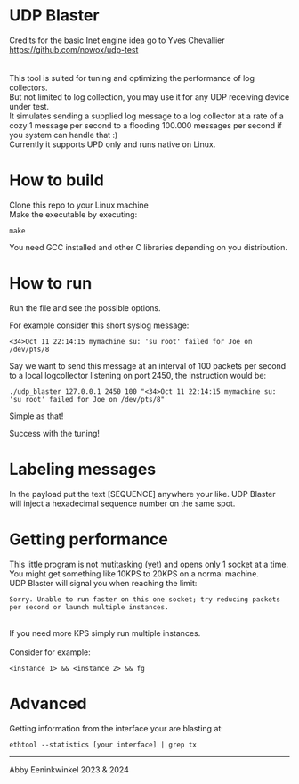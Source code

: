 # UDP Blaster
Credits for the basic Inet engine idea go to
Yves Chevallier https://github.com/nowox/udp-test<br>
<br>
<br>
This tool is suited for tuning and optimizing the performance of log collectors.<br>
But not limited to log collection, you may use it for any UDP receiving device under test.<br>
It simulates sending a supplied log message to a log collector at a rate of a cozy 1 message per second to a flooding 100.000 messages per second if you system can handle that :)<br>
Currently it supports UPD only and runs native on Linux.<br>

# How to build
Clone this repo to your Linux machine<br>
Make the executable by executing:<br>

```
make
```

You need GCC installed and other C libraries depending on you distribution.

# How to run

Run the file and see the possible options.<br>

For example consider this short syslog message:
```
<34>Oct 11 22:14:15 mymachine su: 'su root' failed for Joe on /dev/pts/8
```
Say we want to send this message at an interval of 100 packets per second to a local logcollector listening on port 2450, the instruction would be:

```
./udp_blaster 127.0.0.1 2450 100 "<34>Oct 11 22:14:15 mymachine su: 'su root' failed for Joe on /dev/pts/8"
```

Simple as that! <br>

Success with the tuning!<br>

# Labeling messages

In the payload put the text [SEQUENCE] anywhere your like. UDP Blaster will inject a hexadecimal sequence number on the same spot.

# Getting performance

This little program is not mutitasking (yet) and opens only 1 socket at a time. <br>
You might get something like 10KPS to 20KPS on a normal machine. <br>
UDP Blaster will signal you when reaching the limit: <br>

```
Sorry. Unable to run faster on this one socket; try reducing packets per second or launch multiple instances.

```

<br>
If you need more KPS simply run multiple instances. <br>
<br>
Consider for example:


```
<instance 1> && <instance 2> && fg

```
# Advanced

Getting information from the interface your are blasting at:

```
ethtool --statistics [your interface] | grep tx

```

<hr>
Abby Eeninkwinkel 2023 & 2024
